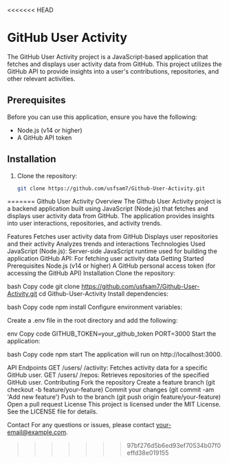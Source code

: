 <<<<<<< HEAD
# GitHub User Activity

The GitHub User Activity project is a JavaScript-based application that fetches and displays user activity data from GitHub. This project utilizes the GitHub API to provide insights into a user's contributions, repositories, and other relevant activities.

## Prerequisites

Before you can use this application, ensure you have the following:

- Node.js (v14 or higher)
- A GitHub API token

## Installation

1. Clone the repository:

   ```bash
   git clone https://github.com/usfsam7/Github-User-Activity.git
=======
Github User Activity
Overview
The Github User Activity project is a backend application built using JavaScript (Node.js) that fetches and displays user activity data from GitHub. The application provides insights into user interactions, repositories, and activity trends.

Features
Fetches user activity data from GitHub
Displays user repositories and their activity
Analyzes trends and interactions
Technologies Used
JavaScript (Node.js): Server-side JavaScript runtime used for building the application
GitHub API: For fetching user activity data
Getting Started
Prerequisites
Node.js (v14 or higher)
A GitHub personal access token (for accessing the GitHub API)
Installation
Clone the repository:

bash
Copy code
git clone https://github.com/usfsam7/Github-User-Activity.git
cd Github-User-Activity
Install dependencies:

bash
Copy code
npm install
Configure environment variables:

Create a .env file in the root directory and add the following:

env
Copy code
GITHUB_TOKEN=your_github_token
PORT=3000
Start the application:

bash
Copy code
npm start
The application will run on http://localhost:3000.

API Endpoints
GET /users/
/activity: Fetches activity data for a specific GitHub user.
GET /users/
/repos: Retrieves repositories of the specified GitHub user.
Contributing
Fork the repository
Create a feature branch (git checkout -b feature/your-feature)
Commit your changes (git commit -am 'Add new feature')
Push to the branch (git push origin feature/your-feature)
Open a pull request
License
This project is licensed under the MIT License. See the LICENSE file for details.

Contact
For any questions or issues, please contact your-email@example.com.
>>>>>>> 97bf276d5b6ed93ef70534b07f0effd38e019155
